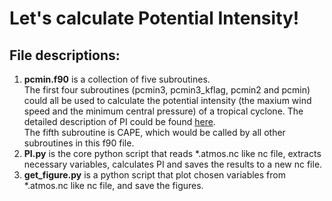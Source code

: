 # Let's calculate Potential Intensity!

## File descriptions:
1. **pcmin.f90** is a collection of five subroutines.<br>
The first four subroutines (pcmin3, pcmin3_kflag, pcmin2 and pcmin) could all be used to calculate the potential intensity (the maxium wind speed and the minimum central pressure) of a tropical cyclone. The detailed description of PI could be found [here](https://emanuel.mit.edu/limits-hurricane-intensity). <br>
The fifth subroutine is CAPE, which would be called by all other subroutines in this f90 file.<br>
2. **PI.py** is the core python script that reads \*.atmos.nc like nc file, extracts necessary variables, calculates PI and saves the results to a new nc file.
3. **get_figure.py** is a python script that plot chosen variables from \*.atmos.nc like nc file, and save the figures.
